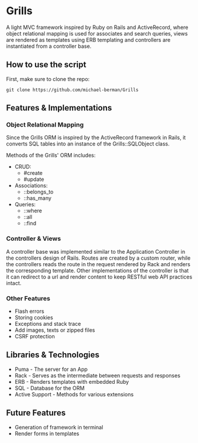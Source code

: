 # Grills

A light MVC framework inspired by Ruby on Rails and ActiveRecord,
where object relational mapping is used for associates and search queries,
views are rendered as templates using ERB templating and controllers are
instantiated from a controller base.

## How to use the script
First, make sure to clone the repo:

```
git clone https://github.com/michael-berman/Grills 
```


## Features & Implementations

### Object Relational Mapping
Since the Grills ORM is inspired by the ActiveRecord framework in Rails, it converts SQL tables into an instance of the Grills::SQLObject class.

Methods of the Grills' ORM includes:
* CRUD:
  * #create
  * #update
* Associations:
    * ::belongs_to
    * ::has_many
* Queries:
    * ::where
    * ::all
    * ::find

### Controller & Views
A controller base was implemented similar to the Application Controller in the controllers design of Rails. Routes are created by a custom router, while the controllers reads the route in the request rendered by Rack and renders the corresponding template. Other implementations of the controller is that it can redirect to a url and render content to keep RESTful web API practices intact.

### Other Features
* Flash errors
* Storing cookies
* Exceptions and stack trace
* Add images, texts or zipped files
* CSRF protection

## Libraries & Technologies
* Puma - The server for an App
* Rack - Serves as the intermediate between requests and responses
* ERB - Renders templates with embedded Ruby
* SQL - Database for the ORM
* Active Support - Methods for various extensions

## Future Features
* Generation of framework in terminal
* Render forms in templates
